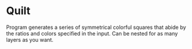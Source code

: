 # Quilt
Program generates a series of symmetrical colorful squares that abide by the ratios and colors specified in the input. Can be nested for as many layers as you want.
